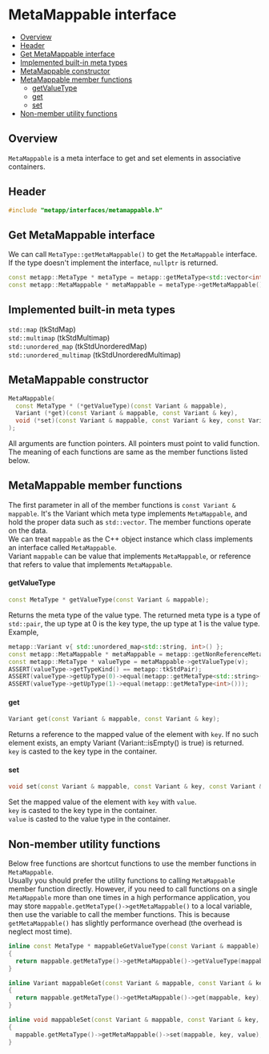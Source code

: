 [//]: # (Auto generated file, don't modify this file.)

# MetaMappable interface
<!--begintoc-->
- [Overview](#mdtoc_e7c3d1bb)
- [Header](#mdtoc_6e72a8c1)
- [Get MetaMappable interface](#mdtoc_85ad9838)
- [Implemented built-in meta types](#mdtoc_ed7f0e2e)
- [MetaMappable constructor](#mdtoc_dc6ac553)
- [MetaMappable member functions](#mdtoc_26c6c0e9)
  - [getValueType](#mdtoc_8d778ce1)
  - [get](#mdtoc_fd3b2e70)
  - [set](#mdtoc_e61425dc)
- [Non-member utility functions](#mdtoc_e4e47ded)
<!--endtoc-->

<a id="mdtoc_e7c3d1bb"></a>
## Overview

`MetaMappable` is a meta interface to get and set elements in associative containers.  

<a id="mdtoc_6e72a8c1"></a>
## Header

```c++
#include "metapp/interfaces/metamappable.h"
```

<a id="mdtoc_85ad9838"></a>
## Get MetaMappable interface

We can call `MetaType::getMetaMappable()` to get the `MetaMappable` interface.
If the type doesn't implement the interface, `nullptr` is returned.

```c++
const metapp::MetaType * metaType = metapp::getMetaType<std::vector<int> >();
const metapp::MetaMappable * metaMappable = metaType->getMetaMappable();
```

<a id="mdtoc_ed7f0e2e"></a>
## Implemented built-in meta types

`std::map` (tkStdMap)  
`std::multimap` (tkStdMultimap)  
`std::unordered_map` (tkStdUnorderedMap)  
`std::unordered_multimap` (tkStdUnorderedMultimap)  

<a id="mdtoc_dc6ac553"></a>
## MetaMappable constructor

```c++
MetaMappable(
  const MetaType * (*getValueType)(const Variant & mappable),
  Variant (*get)(const Variant & mappable, const Variant & key),
  void (*set)(const Variant & mappable, const Variant & key, const Variant & value)
);
```

All arguments are function pointers. All pointers must point to valid function.  
The meaning of each functions are same as the member functions listed below.  

<a id="mdtoc_26c6c0e9"></a>
## MetaMappable member functions

The first parameter in all of the member functions is `const Variant & mappable`.
It's the Variant which meta type implements `MetaMappable`, and hold the proper data such as `std::vector`.
The member functions operate on the data.  
We can treat `mappable` as the C++ object instance which class implements an interface called `MetaMappable`.  
Variant `mappable` can be value that implements `MetaMappable`, or reference that refers to value that implements `MetaMappable`.  

<a id="mdtoc_8d778ce1"></a>
#### getValueType

```c++
const MetaType * getValueType(const Variant & mappable);
```

Returns the meta type of the value type. The returned meta type is a type of `std::pair`, the up type at 0 is the key type,
the up type at 1 is the value type. Example,  

```c++
metapp::Variant v{ std::unordered_map<std::string, int>() };
const metapp::MetaMappable * metaMappable = metapp::getNonReferenceMetaType(v)->getMetaMappable();
const metapp::MetaType * valueType = metaMappable->getValueType(v);
ASSERT(valueType->getTypeKind() == metapp::tkStdPair);
ASSERT(valueType->getUpType(0)->equal(metapp::getMetaType<std::string>()));
ASSERT(valueType->getUpType(1)->equal(metapp::getMetaType<int>()));
```

<a id="mdtoc_fd3b2e70"></a>
#### get

```c++
Variant get(const Variant & mappable, const Variant & key);
```

Returns a reference to the mapped value of the element with `key`.
If no such element exists, an empty Variant (Variant::isEmpty() is true) is returned.  
`key` is casted to the key type in the container.  

<a id="mdtoc_e61425dc"></a>
#### set

```c++
void set(const Variant & mappable, const Variant & key, const Variant & value);
```

Set the mapped value of the element with `key` with `value`.   
`key` is casted to the key type in the container.  
`value` is casted to the value type in the container.  

<a id="mdtoc_e4e47ded"></a>
## Non-member utility functions

Below free functions are shortcut functions to use the member functions in `MetaMappable`.  
Usually you should prefer the utility functions to calling `MetaMappable` member function directly.
However, if you need to call functions on a single `MetaMappable` more than one times in a high performance application,
you may store `mappable.getMetaType()->getMetaMappable()` to a local variable, then use the variable to call the member functions.
This is because `getMetaMappable()` has slightly performance overhead (the overhead is neglect most time).

```c++
inline const MetaType * mappableGetValueType(const Variant & mappable)
{
  return mappable.getMetaType()->getMetaMappable()->getValueType(mappable);
}

inline Variant mappableGet(const Variant & mappable, const Variant & key)
{
  return mappable.getMetaType()->getMetaMappable()->get(mappable, key);
}

inline void mappableSet(const Variant & mappable, const Variant & key, const Variant & value)
{
  mappable.getMetaType()->getMetaMappable()->set(mappable, key, value);
}
```

